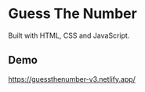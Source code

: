 
# Guess The Number

Built with HTML, CSS and JavaScript.



## Demo

https://guessthenumber-v3.netlify.app/

